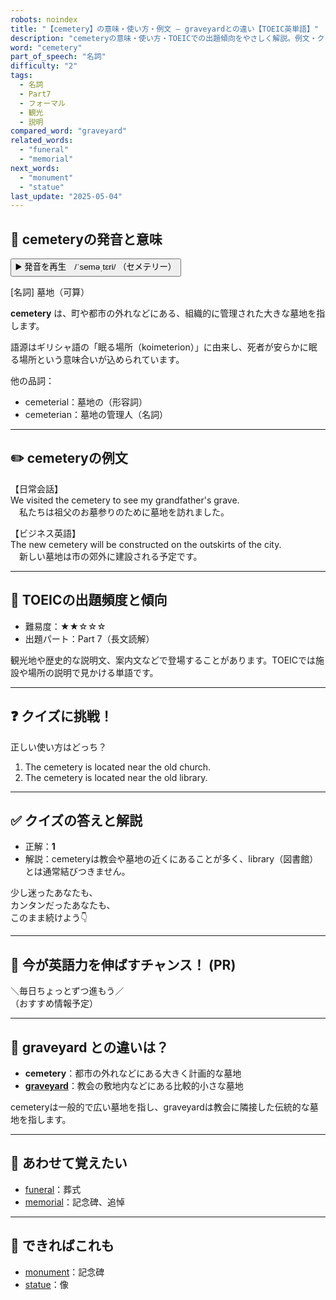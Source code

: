 ```yaml
---
robots: noindex
title: "【cemetery】の意味・使い方・例文 ― graveyardとの違い【TOEIC英単語】"
description: "cemeteryの意味・使い方・TOEICでの出題傾向をやさしく解説。例文・クイズ付きでgraveyardとの違いもわかりやすく学べます。"
word: "cemetery"
part_of_speech: "名詞"
difficulty: "2"
tags:
  - 名詞
  - Part7
  - フォーマル
  - 観光
  - 説明
compared_word: "graveyard"
related_words:
  - "funeral"
  - "memorial"
next_words:
  - "monument"
  - "statue"
last_update: "2025-05-04"
---
```


## 🔰 cemeteryの発音と意味

<button class="play-audio" onclick="playTTS('cemetery')">
  <span class="play-audio-main">
    ▶️ 発音を再生　/ˈseməˌtɛri/
  </span>
  <span class="play-audio-sub">
    （セメテリー）
  </span>
</button>

[名詞] 墓地（可算）

**cemetery** は、町や都市の外れなどにある、組織的に管理された大きな墓地を指します。

語源はギリシャ語の「眠る場所（koimeterion）」に由来し、死者が安らかに眠る場所という意味合いが込められています。

他の品詞：  
- cemeterial：墓地の（形容詞）
- cemeterian：墓地の管理人（名詞）

---

## ✏️ cemeteryの例文

【日常会話】  
We visited the cemetery to see my grandfather's grave.  
　私たちは祖父のお墓参りのために墓地を訪れました。

【ビジネス英語】  
The new cemetery will be constructed on the outskirts of the city.  
　新しい墓地は市の郊外に建設される予定です。

---

## 🎯 TOEICの出題頻度と傾向

- 難易度：★★☆☆☆
- 出題パート：Part 7（長文読解）

観光地や歴史的な説明文、案内文などで登場することがあります。TOEICでは施設や場所の説明で見かける単語です。

---

## ❓ クイズに挑戦！

正しい使い方はどっち？

1. The cemetery is located near the old church.  
2. The cemetery is located near the old library.

---

## ✅ クイズの答えと解説

- 正解：**1**
- 解説：cemeteryは教会や墓地の近くにあることが多く、library（図書館）とは通常結びつきません。

少し迷ったあなたも、  
カンタンだったあなたも、  
このまま続けよう👇️

---

## 🚀 今が英語力を伸ばすチャンス！ (PR)

<div class="info-center">
＼毎日ちょっとずつ進もう／<br>  
（おすすめ情報予定）
</div>

---

## 🤔  graveyard との違いは？

- **cemetery**：都市の外れなどにある大きく計画的な墓地
- **[graveyard](/graveyard)**：教会の敷地内などにある比較的小さな墓地

cemeteryは一般的で広い墓地を指し、graveyardは教会に隣接した伝統的な墓地を指します。

---

## 🧩 あわせて覚えたい

- [funeral](/funeral)：葬式
- [memorial](/memorial)：記念碑、追悼

---

## 📖 できればこれも

- [monument](/monument)：記念碑
- [statue](/statue)：像

<!-- cvid: aid00_bid11 -->
